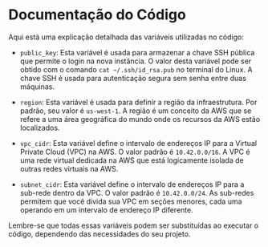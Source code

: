 # Documentação do Código

Aqui está uma explicação detalhada das variáveis utilizadas no código:

- `public_key`: Esta variável é usada para armazenar a chave SSH pública que permite o login na nova instância. O valor desta variável pode ser obtido com o comando `cat ~/.ssh/id_rsa.pub` no terminal do Linux. A chave SSH é usada para autenticação segura sem senha entre duas máquinas.

- `region`: Esta variável é usada para definir a região da infraestrutura. Por padrão, seu valor é `us-west-1`. A região é um conceito da AWS que se refere a uma área geográfica do mundo onde os recursos da AWS estão localizados.

- `vpc_cidr`: Esta variável define o intervalo de endereços IP para a Virtual Private Cloud (VPC) na AWS. O valor padrão é `10.42.0.0/16`. A VPC é uma rede virtual dedicada na AWS que está logicamente isolada de outras redes virtuais na AWS.

- `subnet_cidr`: Esta variável define o intervalo de endereços IP para a sub-rede dentro da VPC. O valor padrão é `10.42.0.0/24`. As sub-redes permitem que você divida sua VPC em seções menores, cada uma operando em um intervalo de endereço IP diferente.

Lembre-se que todas essas variáveis podem ser substituídas ao executar o código, dependendo das necessidades do seu projeto.